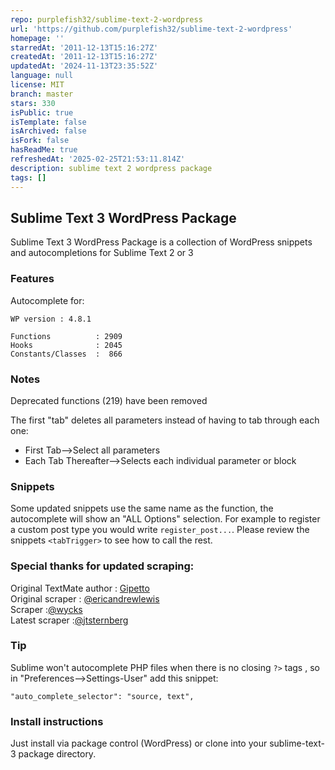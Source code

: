 ```yaml
---
repo: purplefish32/sublime-text-2-wordpress
url: 'https://github.com/purplefish32/sublime-text-2-wordpress'
homepage: ''
starredAt: '2011-12-13T15:16:27Z'
createdAt: '2011-12-13T15:16:27Z'
updatedAt: '2024-11-13T23:35:52Z'
language: null
license: MIT
branch: master
stars: 330
isPublic: true
isTemplate: false
isArchived: false
isFork: false
hasReadMe: true
refreshedAt: '2025-02-25T21:53:11.814Z'
description: sublime text 2 wordpress package
tags: []
---
```


Sublime Text 3 WordPress Package
---

Sublime Text 3 WordPress Package is a collection of WordPress snippets and autocompletions for Sublime Text 2 or 3

### Features

Autocomplete for:

    WP version : 4.8.1

    Functions          : 2909
    Hooks              : 2045
    Constants/Classes  :  866

### Notes

Deprecated functions (219) have been removed

The first "tab" deletes all parameters instead of having to tab through each one:

- First Tab-->Select all parameters
- Each Tab Thereafter-->Selects each individual parameter or block

### Snippets

Some updated snippets use the same name as the function, the autocomplete will show an "ALL Options" selection. For example to
register a custom post type you would write `register_post...`. Please review the snippets `<tabTrigger>` to see how to call the rest.


### Special thanks for updated scraping:

Original TextMate author : [Gipetto](https://github.com/Gipetto/wordpress.tmbundle)  
Original scraper : [@ericandrewlewis](https://github.com/purplefish32/sublime-text-2-wordpress-scraper )  
Scraper :[@wycks](https://github.com/wycks/SublimeText-WordPress-Autocomplete)  
Latest scraper :[@jtsternberg](https://github.com/jtsternberg/sublime-text-3-wordpress/)  

### Tip

Sublime won't autocomplete PHP files when there is no closing `?>` tags , so in "Preferences-->Settings-User" add this snippet:

    "auto_complete_selector": "source, text",

###  Install instructions

Just install via package control (WordPress) or clone into your sublime-text-3 package directory.

